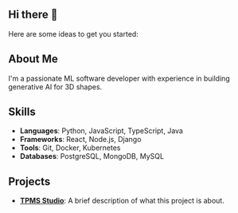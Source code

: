 ## Hi there 👋


Here are some ideas to get you started:

## About Me
I'm a passionate ML software developer with experience in building generative AI for 3D shapes.

## Skills
- **Languages**: Python, JavaScript, TypeScript, Java
- **Frameworks**: React, Node.js, Django
- **Tools**: Git, Docker, Kubernetes
- **Databases**: PostgreSQL, MongoDB, MySQL

## Projects
- **[TPMS Studio](https://tpmsstudio.com/)**: A brief description of what this project is about. 

